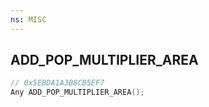 ```yaml
---
ns: MISC
---
```

## ADD_POP_MULTIPLIER_AREA

```c
// 0x5EBDA1A3B8CB5EF7
Any ADD_POP_MULTIPLIER_AREA();
```

